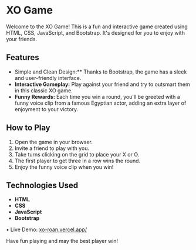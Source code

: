 # XO Game

Welcome to the XO Game! This is a fun and interactive game created using HTML, CSS, JavaScript, and Bootstrap. It's designed for you to enjoy with your friends.

## Features

- Simple and Clean Design:** Thanks to Bootstrap, the game has a sleek and user-friendly interface.
- **Interactive Gameplay:** Play against your friend and try to outsmart them in this classic XO game.
- **Funny Rewards:** Each time you win a round, you'll be greeted with a funny voice clip from a famous Egyptian actor, adding an extra layer of enjoyment to your victory.

## How to Play

1. Open the game in your browser.
2. Invite a friend to play with you.
3. Take turns clicking on the grid to place your X or O.
4. The first player to get three in a row wins the round.
5. Enjoy the funny voice clip when you win!

## Technologies Used

- **HTML**
- **CSS**
- **JavaScript**
- **Bootstrap**

•	Live Demo: [xo-roan.vercel.app/](https://xo-roan.vercel.app/)

Have fun playing and may the best player win!
